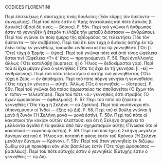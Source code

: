 CODICES FLORENTINI

Περὶ ἐπιτεύξεως ἢ ἀποτυχίας τινὸς δουλείας (Ἐὰν εὕρῃς τὸν διέποντα — συνομιλίας).
Περὶ τοῦ πότε ἐστὶν ὁ Ἄρης ἀνατολικός καὶ πότε δυτικός [l. δυτικός] (Φασὶ δὲ τινὲς — βόριος).
F. 55v. Περὶ τοῦ γνῶναι ἢ ἄνθρωπός ἐστιν τὸ γεννηθὲν ἢ ἑτερόν τι (Λάβε τὴν μεταξὺ διάστασιν — ἀνθρώπου).
Περὶ τοῦ γνῶναι ἐν ποίᾳ ἡμέρᾳ τῆς ἑβδομάδος τις τελευτήσει (Ἴδε τὸν διέποντα — τὸν σαββάτον).
Περὶ τοῦ ὅτι ἐὰν τύχη ὁ δυτικός ἀστήρ ἐν τῷ δεῖνι τόπῳ ἐν γενεθλίῳ, τοιούσδε κινδύνου κεῖται τῷ γεννηθέντι (Ὅτι [l. Ὅτε] τύχη ὁ Ἑρμῆς — ὕψος).
Περὶ τοῦ γνῶναι πότε καὶ ἀπὸ τίνος ὠφέλεια ἔσται τινί (Ὠφέλεια <?> ἑ’ ἔτος — προηγούμενα).
F. 56. Περὶ ἐναλλαγῆς ἄλλως (Ὅτε καταλάβῃ [suprascr. η] ὁ Ἥλιος — δεδοκίμασται γάρ).
Περὶ τοῦ εἰ ἔχει μέγαν ῥῖνα ὁ γεννηθεὶς (Ὅτε τις ἔχει ἐν τῇ γεννήσει [l. -ει] — ἀνθρώπινος).
Περὶ τοῦ πότε τελευτήσει ὁ πατὴρ τοῦ γεννηθέντος (Ὅτε τύχη ὁ Ζεύς — ἐν ἀποδημίᾳ).
Περὶ τοῦ πότε πόρνη γένηται ἡ γεννηθεῖσα (Ὅτε τύχη ἐν γένεσει — αὐτῇ).
Ἄλλως (Ὅς ὁ γεννηθεὶς — οἴστρους).
F. 56v. Περὶ τοῦ γνῶναι διὰ ποίας ἀρρωστείας τις ἀποθανεῖται (Ὁ ἔχων τὸν κ’ τόπον — τελευτήσει).
Περὶ τοῦ πότε <ὁ> γεννηθεὶς ἐστὶ στραβός (Ὁ ἔχων ὡροσκόπον — ὀφθαλμούς).
F. 57. Περὶ τοῦ πότε οὐ ζήσεται ὁ γεννηθεὶς (Ὅτε τύχη ἡ Σελήνη — οὐ ζήσεται).
Περὶ τοῦ νουτόνυχα <sic> etc. (Ἀπονέμουσιν οἱ Ἰνδοὶ — ἕξης τῷ Διί).
F. 58. Περὶ τοῦ εἰ βούλῃ γνῶναι ἢ μονὰ ἢ ζυγόν (Ἡ Σελήνη μονὰ — μονὰ ἐστίν).
F. 58v. Περὶ τοῦ πότε οἱ κακοποιοὶ τὴν κακίαν αὐτῶν ἐλαττοῦσι καὶ ὅτι ἡ Σελήνη σημαίνει τὰ μέλλοντα ἀγαθὰ ἢ τὰ φαῦλα ἀπὸ τῶν σχηματισμῶν αὐτῆς (Γίνωσκε ὅτε οἱ κακοποιοί — κακοποιῷ ἀστήρ).
F. 59. Περὶ τοῦ ποῦ ἔχει ἡ Σελήνη μεγάλην δύναμιν καὶ ποῦ ὁ Ἥλιος καὶ ποταπὴ ἡ φύσις ἐστὶν τοῦ Κρόνου (Ἡ Σελήνη μεγάλην δύναμιν — Κρόνον).
F. 59v. Περὶ τοῦ ὅταν γεννηθεὶς ἐν διζώμῳ ζωδίῳ οὐ μὴ προκόψει κἀν υἱὸς βασιλέως ἐστίν (Ὅτε τύχη ὡροσκόπος — βασιλέως).
Περὶ τοῦ πότε εὐτυχής ἐστιν ὁ γεννηθεὶς (Εὐτυχής ἐστιν ὁ γεννηθεὶς — τῷ Διί).